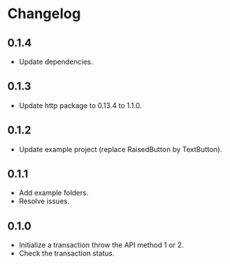 # Changelog

## 0.1.4

* Update dependencies.

## 0.1.3

* Update http package to 0.13.4 to 1.1.0.

## 0.1.2

* Update example project (replace RaisedButton by TextButton).

## 0.1.1

* Add example folders.
* Resolve issues.

## 0.1.0

* Initialize a transaction throw the API method 1 or 2.
* Check the transaction status.
